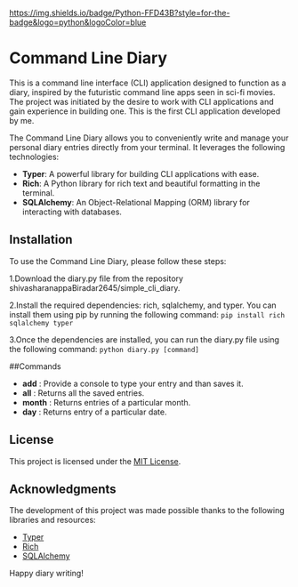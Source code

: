 https://img.shields.io/badge/Python-FFD43B?style=for-the-badge&logo=python&logoColor=blue

# Command Line Diary

This is a command line interface (CLI) application designed to function as a diary, inspired by the futuristic command line apps seen in sci-fi movies. 
The project was initiated by the desire to work with CLI applications and gain experience in building one. 
This is the first CLI application developed by me.

The Command Line Diary allows you to conveniently write and manage your personal diary entries directly from your terminal. It leverages the following technologies:

- **Typer**: A powerful library for building CLI applications with ease.
- **Rich**: A Python library for rich text and beautiful formatting in the terminal.
- **SQLAlchemy**: An Object-Relational Mapping (ORM) library for interacting with databases.


## Installation

To use the Command Line Diary, please follow these steps:

1.Download the diary.py file from the repository shivasharanappaBiradar2645/simple_cli_diary.

2.Install the required dependencies: rich, sqlalchemy, and typer. You can install them using pip by running the following command:
`pip install rich sqlalchemy typer`

3.Once the dependencies are installed, you can run the diary.py file using the following command:
`python diary.py [command]`


##Commands
- **add**   : Provide a console to type your entry and than saves it.
- **all**   : Returns all the saved entries.
- **month** : Returns entries of a particular month.
- **day**   : Returns entry of a particular date.


## License

This project is licensed under the [MIT License](LICENSE).


## Acknowledgments

The development of this project was made possible thanks to the following libraries and resources:

- [Typer](https://github.com/tiangolo/typer)
- [Rich](https://github.com/willmcgugan/rich)
- [SQLAlchemy](https://github.com/sqlalchemy/sqlalchemy)

Happy diary writing!
